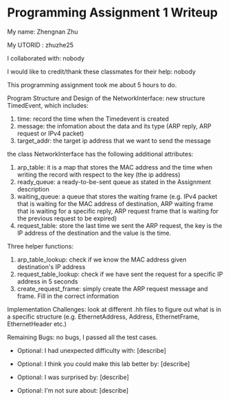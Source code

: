 Programming Assignment 1 Writeup
====================

My name: Zhengnan Zhu

My UTORID : zhuzhe25

I collaborated with: nobody

I would like to credit/thank these classmates for their help: nobody

This programming assignment took me about 5 hours to do.

Program Structure and Design of the NetworkInterface:
new structure TimedEvent, which includes:
1. time: record the time when the Timedevent is created
2. message: the infomation about the data and its type (ARP reply, ARP request or IPv4 packet)
3. target_addr: the target ip address that we want to send the message


the class NetworkInterface has the following additional attributes:
1. arp_table: it is a map that stores the MAC address and the time when writing the record with respect to the key (the ip address)
2. ready_queue: a ready-to-be-sent queue as stated in the Assignment description
3. waiting_queue: a queue that stores the waiting frame (e.g. IPv4 packet that is waiting for the MAC address of destination, ARP waiting frame that is waiting for a specific reply, ARP request frame that is waiting for the previous request to be expired)
4. request_table: store the last time we sent the ARP request, the key is the IP address of the destination and the value is the time.

Three helper functions:
1. arp_table_lookup: check if we know the MAC address given destination's IP address
2. request_table_lookup: check if we have sent the request for a specific IP address in 5 seconds
3. create_request_frame: simply create the ARP request message and frame. Fill in the correct information



Implementation Challenges:
look at different .hh files to figure out what is in a specific structure (e.g. EthernetAddress, Address, EthernetFrame, EthernetHeader etc.)

Remaining Bugs:
no bugs, I passed all the test cases.

- Optional: I had unexpected difficulty with: [describe]

- Optional: I think you could make this lab better by: [describe]

- Optional: I was surprised by: [describe]

- Optional: I'm not sure about: [describe]
